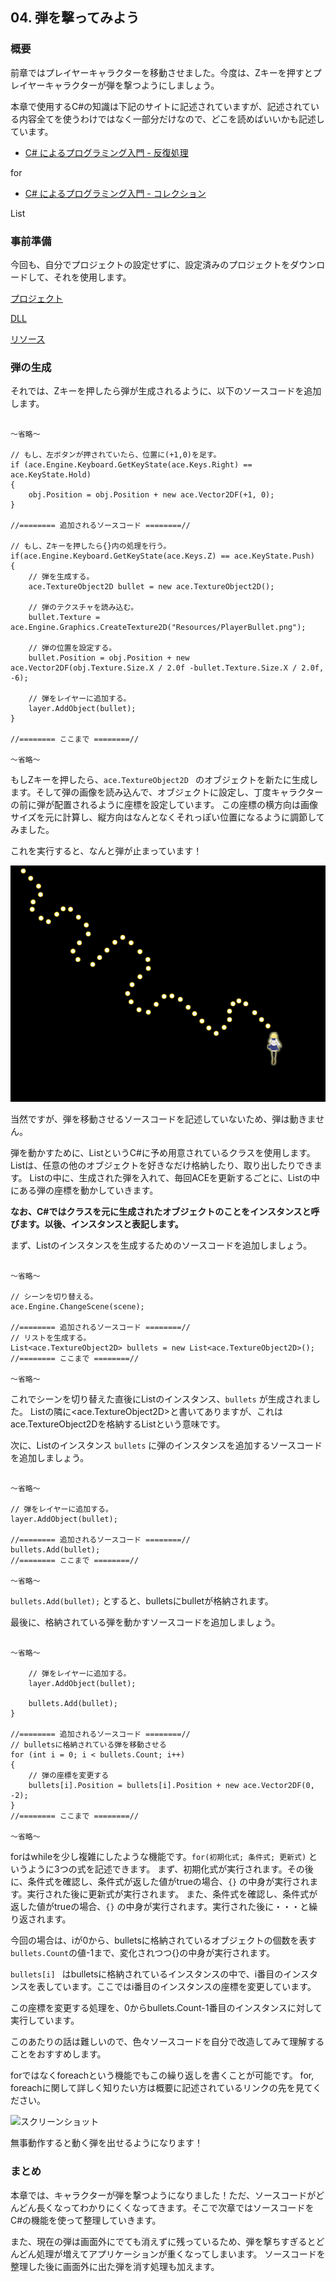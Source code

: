 ## 04. 弾を撃ってみよう

### 概要

前章ではプレイヤーキャラクターを移動させました。今度は、Zキーを押すとプレイヤーキャラクターが弾を撃つようにしましょう。

本章で使用するC#の知識は下記のサイトに記述されていますが、記述されている内容全てを使うわけではなく一部分だけなので、どこを読めばいいかも記述しています。

* [C# によるプログラミング入門 - 反復処理](http://ufcpp.net/study/csharp/st_loop.html) 

for

* [C# によるプログラミング入門 - コレクション](http://ufcpp.net/study/csharp/st_loop.html) 

List<T>


### 事前準備

今回も、自分でプロジェクトの設定せずに、設定済みのプロジェクトをダウンロードして、それを使用します。

[プロジェクト](Projects/STG04.zip)

[DLL](Common/dll.zip)

[リソース](Common/Resources.zip)


### 弾の生成

それでは、Zキーを押したら弾が生成されるように、以下のソースコードを追加します。

```

～省略～

// もし、左ボタンが押されていたら、位置に(+1,0)を足す。
if (ace.Engine.Keyboard.GetKeyState(ace.Keys.Right) == ace.KeyState.Hold)
{
	obj.Position = obj.Position + new ace.Vector2DF(+1, 0);
}

//======== 追加されるソースコード ========//

// もし、Zキーを押したら{}内の処理を行う。
if(ace.Engine.Keyboard.GetKeyState(ace.Keys.Z) == ace.KeyState.Push)
{
	// 弾を生成する。
	ace.TextureObject2D bullet = new ace.TextureObject2D();

	// 弾のテクスチャを読み込む。
	bullet.Texture = ace.Engine.Graphics.CreateTexture2D("Resources/PlayerBullet.png");
	
	// 弾の位置を設定する。
	bullet.Position = obj.Position + new ace.Vector2DF(obj.Texture.Size.X / 2.0f -bullet.Texture.Size.X / 2.0f, -6);

	// 弾をレイヤーに追加する。
	layer.AddObject(bullet);
}

//======== ここまで ========//

～省略～

```

もしZキーを押したら、```ace.TextureObject2D ``` のオブジェクトを新たに生成します。そして弾の画像を読み込んで、オブジェクトに設定し、丁度キャラクターの前に弾が配置されるように座標を設定しています。
この座標の横方向は画像サイズを元に計算し、縦方向はなんとなくそれっぽい位置になるように調節してみました。

これを実行すると、なんと弾が止まっています！

![スクリーンショット](img/04_ss1.png)

当然ですが、弾を移動させるソースコードを記述していないため、弾は動きません。

弾を動かすために、ListというC#に予め用意されているクラスを使用します。
Listは、任意の他のオブジェクトを好きなだけ格納したり、取り出したりできます。
Listの中に、生成された弾を入れて、毎回ACEを更新するごとに、Listの中にある弾の座標を動かしていきます。

**なお、C#ではクラスを元に生成されたオブジェクトのことをインスタンスと呼びます。以後、インスタンスと表記します。**

まず、Listのインスタンスを生成するためのソースコードを追加しましょう。

```

～省略～

// シーンを切り替える。
ace.Engine.ChangeScene(scene);

//======== 追加されるソースコード ========//
// リストを生成する。
List<ace.TextureObject2D> bullets = new List<ace.TextureObject2D>();
//======== ここまで ========//

～省略～

```

これでシーンを切り替えた直後にListのインスタンス、```bullets``` が生成されました。
Listの隣に<ace.TextureObject2D>と書いてありますが、これはace.TextureObject2Dを格納するListという意味です。

次に、Listのインスタンス ```bullets``` に弾のインスタンスを追加するソースコードを追加しましょう。

```

～省略～

// 弾をレイヤーに追加する。
layer.AddObject(bullet);

//======== 追加されるソースコード ========//
bullets.Add(bullet);
//======== ここまで ========//

～省略～

```

```bullets.Add(bullet);``` とすると、bulletsにbulletが格納されます。

最後に、格納されている弾を動かすソースコードを追加しましょう。

```

～省略～

	// 弾をレイヤーに追加する。
	layer.AddObject(bullet);

	bullets.Add(bullet);
}

//======== 追加されるソースコード ========//
// bulletsに格納されている弾を移動させる
for (int i = 0; i < bullets.Count; i++)
{
	// 弾の座標を変更する
	bullets[i].Position = bullets[i].Position + new ace.Vector2DF(0, -2);
}
//======== ここまで ========//

～省略～

```

forはwhileを少し複雑にしたような機能です。```for(初期化式; 条件式; 更新式)``` というように3つの式を記述できます。
まず、初期化式が実行されます。その後に、条件式を確認し、条件式が返した値がtrueの場合、``` {} ``` の中身が実行されます。実行された後に更新式が実行されます。
また、条件式を確認し、条件式が返した値がtrueの場合、``` {} ``` の中身が実行されます。実行された後に・・・と繰り返されます。

今回の場合は、iが0から、bulletsに格納されているオブジェクトの個数を表す```bullets.Count```の値-1まで、変化されつつ{}の中身が実行されます。

```bullets[i] ``` はbulletsに格納されているインスタンスの中で、i番目のインスタンスを表しています。ここではi番目のインスタンスの座標を変更しています。

この座標を変更する処理を、0からbullets.Count-1番目のインスタンスに対して実行しています。

このあたりの話は難しいので、色々ソースコードを自分で改造してみて理解することをおすすめします。

forではなくforeachという機能でもこの繰り返しを書くことが可能です。
for, foreachに関して詳しく知りたい方は概要に記述されているリンクの先を見てください。

![スクリーンショット](img/04_ss2.png)

無事動作すると動く弾を出せるようになります！

### まとめ

本章では、キャラクターが弾を撃つようになりました！ただ、ソースコードがどんどん長くなってわかりにくくなってきます。そこで次章ではソースコードをC#の機能を使って整理していきます。

また、現在の弾は画面外にでても消えずに残っているため、弾を撃ちすぎるとどんどん処理が増えてアプリケーションが重くなってしまいます。
ソースコードを整理した後に画面外に出た弾を消す処理も加えます。